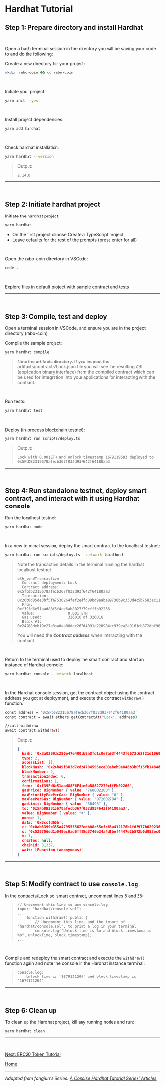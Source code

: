 # Hardhat Tutorial

## Step 1: Prepare directory and install Hardhat

<br />

Open a bash terminal session in the directory you will be saving your code to and do the following:

Create a new directory for your project:
```bash
mkdir rabo-coin && cd rabo-coin
```

<br />

Initiate your project:
```bash
yarn init --yes
```

<br />

Install project dependencies:
```bash
yarn add hardhat
```

<br />

Check hardhat installation:
```bash
yarn hardhat --version
```
> Output:
> ```
> 2.14.0
> ```

---

<br />

## Step 2: Initiate hardhat project

Initiate the hardhat project:
```bash
yarn hardhat
```
- On the first project choose Create a TypeScript project
- Leave defaults for the rest of the prompts (press enter for all)

<br />

Open the rabo-coin directory in VSCode:
```
code .
```

<br />

Explore files in default project with sample contract and tests

---

<br />

## Step 3: Compile, test and deploy

Open a terminal session in VSCode, and ensure you are in the project directory (rabo-coin)

Compile the sample project:
```bash
yarn hardhat compile
```
> Note the artifacts directory.  If you inspect the artifacts/contracts/Lock.json file you will see the resulting ABI (application binary interface) from the compiled contract which can be used for integration into your applications for interacting with the contract.

<br />

Run tests:
```bash
yarn hardhat test
```

<br />

Deploy (in-process blockchain testnet):
```bash
yarn hardhat run scripts/deploy.ts
```
> Output: 
> ```
> Lock with 0.001ETH and unlock timestamp 1679119583 deployed to 0x5FbDB2315678afecb367f032d93F642f64180aa3
> ```

---

<br />

## Step 4: Run standalone testnet, deploy smart contract, and interact with it using Hardhat console

Run the localhost testnet:
```bash
yarn hardhat node
```

<br />

In a new terminal session, deploy the smart contract to the localhost testnet:
```bash
yarn hardhat run scripts/deploy.ts --network localhost
```
> Note the transaction details in the terminal running the hardhat localhost testnet
> ```
> eth_sendTransaction
>   Contract deployment: Lock
>   Contract address:    0x5fbdb2315678afecb367f032d93f642f64180aa3
>   Transaction:         0x26b0d85de3bf5fa7530264fef2edfc89bd9eaba89730b9c338d4c5b7583ac11f
>   From:                0xf39fd6e51aad88f6f4ce6ab8827279cfffb92266
>   Value:               0.001 ETH
>   Gas used:            326016 of 326016
>   Block #1:            0x24288deb19e27e3ba6aa08dec267d4091c228984ec939ea2a9161cb872dbf905
> ```
> You will need the ***Contract address*** when interacting with the contract

<br />

Return to the terminal used to deploy the smart contract and start an instance of Hardhat console:
```bash
yarn hardhat console --network localhost
```

<br />

In the Hardhat console session, get the contract object using the contract address you got at deployment, and execute the contract `withdraw()` function:
```bash
const address = '0x5FbDB2315678afecb367f032d93F642f64180aa3';
const contract = await ethers.getContractAt("Lock", address);

//call withdraw
await contract.withdraw()
```
> Output:
> ```json
> {
>   hash: '0x3a0269dc290e47e4001b9a8fd1c0e7a93f4443f6673c62f21d1960e3894fcca2',
>   type: 2,
>   accessList: [],
>   blockHash: '0x24b49f383d7cd24704595ece03abeb9e848b3b0f15fb1484db06c717c73185f3',
>   blockNumber: 2,
>   transactionIndex: 0,
>   confirmations: 1,
>   from: '0xf39Fd6e51aad88F6F4ce6aB8827279cffFb92266',
>   gasPrice: BigNumber { value: "768002200" },
>   maxPriorityFeePerGas: BigNumber { value: "0" },
>   maxFeePerGas: BigNumber { value: "972002784" },
>   gasLimit: BigNumber { value: "36493" },
>   to: '0x5FbDB2315678afecb367f032d93F642f64180aa3',
>   value: BigNumber { value: "0" },
>   nonce: 1,
>   data: '0x3ccfd60b',
>   r: '0x0ab5399e355a4795535827edb08c55efc63a412176b1fd3977b02923607c4b57',
>   s: '0x528706dd1b049ec0ad6ff85d3746e24a4dfbef4447e2b572b0d053ec0be8f28c',
>   v: 1,
>   creates: null,
>   chainId: 31337,
>   wait: [Function (anonymous)]
> }
> ```

---

<br />

## Step 5: Modify contract to use `console.log`

In the contracts/Lock.sol smart contract, uncomment lines 5 and 25:
> ```
> // Uncomment this line to use console.log
> import "hardhat/console.sol";
> ...
>     function withdraw() public {
>         // Uncomment this line, and the import of "hardhat/console.sol", to print a log in your terminal
>         console.log("Unlock time is %o and block timestamp is %o", unlockTime, block.timestamp);
> ...
> ```

<br />

Compile and redeploy the smart contract and execute the `withdraw()` function again and note the console in the Hardhat instance terminal:
> ```
> console.log:
>     Unlock time is '1679121200' and block timestamp is '1679121264'
> ```

---

<br />

## Step 6: Clean up

To clean up the Hardhat project, kill any running nodes and run:
```
yarn hardhat clean
```

---

<br />

[Next: ERC20 Token Tutorial](ERC20.md)

[Home](README.md)

---

*Adapted from fangjun's Series: [A Concise Hardhat Tutorial Series' Articles](https://dev.to/yakult/series/16254)*